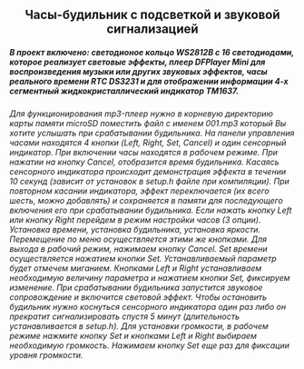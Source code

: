 <H2 align='center'>Часы-будильник с подсветкой и звуковой сигнализацией</H2>


##### В проект включено: светодионое кольцо *WS2812B* с 16 светодиодами, которое реализует световые эффекты, плеер **DFPlayer Mini** для воспроизведения музыки или других звуковых эффектов, часы реального времени **RTC DS3231** и для отображении информации 4-х сегментный жидкокристаллический индикатор **TM1637**.

###### Для функционирования mp3-плеер нужно в корневую директорию карты памяти microSD поместить файл с именем 001.mp3 который Вы хотите услышать при срабатывании будильника. На панели управления часами находятся 4 кнопки (Left, Right, Set, Cancel) и один сенсорный индикатор. При включении часы находятся в рабочем режиме. При нажатии на кнопку Cancel, отобразится время будильника. Касаясь сенсорного индикатора происходит демонстрация эффекта в течении 10 секунд (зависит от установок в setup.h файле при компиляции). При повторном касании индикатора, эффект переключается (их всего шесть, можно добавлять) и сохраняется в памяти для последующего включения его при срабатывании будильника. Если нажать кнопку Left или кнопку Right перейдем в режим настройки часов (3 опции). Установка времени, установка будильника, установка яркости. Перемещение по меню осуществляется этими же кнопками. Для выхода в рабочий режим, нажимаем кнопку Cancel. Set времени осуществляется нажатием кнопки Set. Устанавливаемый параметр будет отмечем миганием. Кнопками Left и Right устанавливаем необходимую величину параметра и нажатием кнопки Set, фиксируем изменение. При срабатывании будильника запустится звуковое сопровождение и включится световой эффект. Чтобы остановить будильник нужно коснуться сенсорного индикатора один раз либо он прекратит сигнализировать спустя 5 минут (длительность устанавливается в setup.h). Для установки громкости, в рабочем режиме нажмите кнопку Set и кнопками Left и Right выбираем необходимую громкость. Нажимаем кнопку Set еще раз для фиксации уровня громкости.
